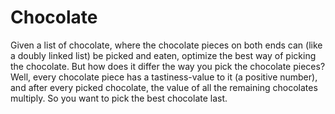 # Chocolate
Given a list of chocolate, where the chocolate pieces on both ends can (like a doubly linked list) be picked and eaten, optimize the best way of picking the chocolate. But how does it differ the way you pick the chocolate pieces? Well, every chocolate piece has a tastiness-value to it (a positive number), and after every picked chocolate, the value of all the remaining chocolates multiply. So you want to pick the best chocolate last.
